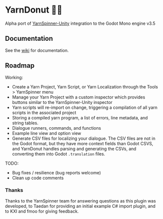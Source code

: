 # YarnDonut 🧶🍩
Alpha port of [YarnSpinner-Unity](https://github.com/YarnSpinnerTool/YarnSpinner-Unity) integration to the Godot Mono engine v3.5

## Documentation

See the [wiki](https://github.com/dogboydog/YarnDonut/wiki) for documentation. 

## Roadmap 

Working:
* Create a Yarn Project, Yarn Script, or Yarn Localization through the Tools > YarnSpinner menu
* Manage your Yarn Project with a custom inspector which provides buttons similar to the YarnSpinner-Unity inspector
* Yarn scripts will re-import on change, triggering a compilation of all yarn scripts in the associated project
* Storing a compiled yarn program, a list of errors, line metadata, and string tables.
* Dialogue runners, commands, and functions
* Example line view and option view 
* Generate CSV files for localizing your dialogue. The CSV files are not in the Godot format, but they have more context fields than Godot CSVS, and YarnDonut handles parsing and generating the CSVs, and converting them into Godot `.translation` files.

TODO:
* Bug fixes / resilience (bug reports welcome)
* Clean up code comments

### Thanks

Thanks to the YarnSpinner team for answering questions as this plugin was developed, to Taedan for providing an initial example C# import plugin, and to KXI and fmoo for giving feedback.
